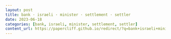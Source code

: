 ```yaml
---
layout: post
title: bank · israeli · minister · settlement · settler
date: 2023-06-18
categories: [bank, israeli, minister, settlement, settler]
content_url: https://papercliff.github.io/redirect/?q=bank+israeli+minister+settlement+settler&tbs=cdr:1,cd_min:6/17/2023,cd_max:6/19/2023
---
```

